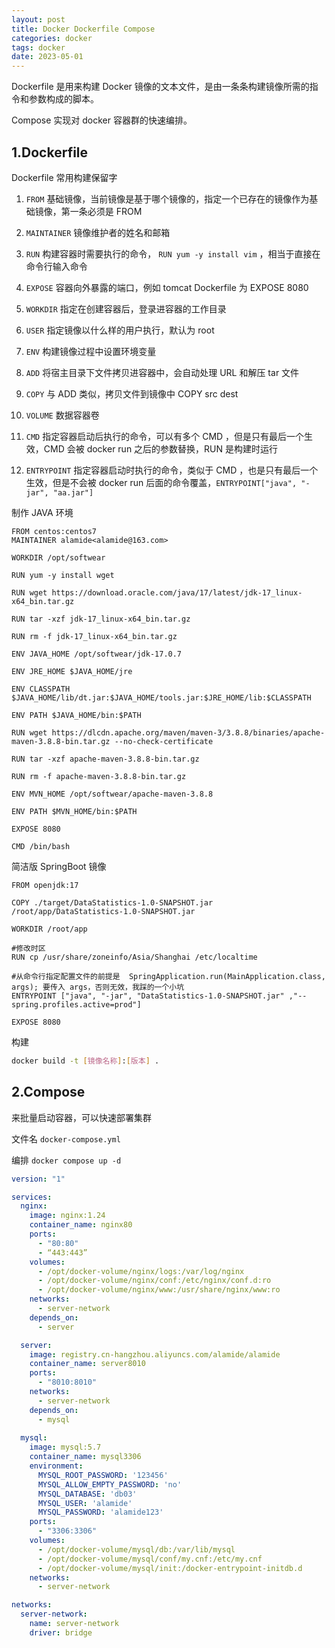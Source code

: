 ```yaml
---
layout: post
title: Docker Dockerfile Compose
categories: docker
tags: docker
date: 2023-05-01
---
```

Dockerfile 是用来构建 Docker 镜像的文本文件，是由一条条构建镜像所需的指令和参数构成的脚本。

Compose 实现对 docker 容器群的快速编排。
<!--more-->

## 1.Dockerfile
Dockerfile 常用构建保留字

1. `FROM` 基础镜像，当前镜像是基于哪个镜像的，指定一个已存在的镜像作为基础镜像，第一条必须是 FROM

2. `MAINTAINER` 镜像维护者的姓名和邮箱

3. `RUN` 构建容器时需要执行的命令， `RUN yum -y install vim` ，相当于直接在命令行输入命令

4. `EXPOSE` 容器向外暴露的端口，例如 tomcat Dockerfile 为 EXPOSE 8080

5. `WORKDIR` 指定在创建容器后，登录进容器的工作目录

6. `USER` 指定镜像以什么样的用户执行，默认为 root

7. `ENV` 构建镜像过程中设置环境变量

8. `ADD` 将宿主目录下文件拷贝进容器中，会自动处理 URL 和解压 tar 文件

9. `COPY` 与 ADD 类似，拷贝文件到镜像中 COPY src dest

10. `VOLUME` 数据容器卷

11. `CMD` 指定容器启动后执行的命令，可以有多个 CMD ，但是只有最后一个生效，CMD 会被 docker run 之后的参数替换，RUN 是构建时运行

12. `ENTRYPOINT` 指定容器启动时执行的命令，类似于 CMD ，也是只有最后一个生效，但是不会被 docker run 后面的命令覆盖，`ENTRYPOINT["java", "-jar", "aa.jar"]`

制作 JAVA 环境
```
FROM centos:centos7
MAINTAINER alamide<alamide@163.com>

WORKDIR /opt/softwear

RUN yum -y install wget

RUN wget https://download.oracle.com/java/17/latest/jdk-17_linux-x64_bin.tar.gz

RUN tar -xzf jdk-17_linux-x64_bin.tar.gz 

RUN rm -f jdk-17_linux-x64_bin.tar.gz

ENV JAVA_HOME /opt/softwear/jdk-17.0.7

ENV JRE_HOME $JAVA_HOME/jre

ENV CLASSPATH $JAVA_HOME/lib/dt.jar:$JAVA_HOME/tools.jar:$JRE_HOME/lib:$CLASSPATH

ENV PATH $JAVA_HOME/bin:$PATH

RUN wget https://dlcdn.apache.org/maven/maven-3/3.8.8/binaries/apache-maven-3.8.8-bin.tar.gz --no-check-certificate

RUN tar -xzf apache-maven-3.8.8-bin.tar.gz

RUN rm -f apache-maven-3.8.8-bin.tar.gz

ENV MVN_HOME /opt/softwear/apache-maven-3.8.8

ENV PATH $MVN_HOME/bin:$PATH

EXPOSE 8080

CMD /bin/bash
```

简洁版 SpringBoot 镜像
```
FROM openjdk:17

COPY ./target/DataStatistics-1.0-SNAPSHOT.jar /root/app/DataStatistics-1.0-SNAPSHOT.jar

WORKDIR /root/app

#修改时区
RUN cp /usr/share/zoneinfo/Asia/Shanghai /etc/localtime

#从命令行指定配置文件的前提是  SpringApplication.run(MainApplication.class, args); 要传入 args，否则无效，我踩的一个小坑
ENTRYPOINT ["java", "-jar", "DataStatistics-1.0-SNAPSHOT.jar" ,"--spring.profiles.active=prod"]

EXPOSE 8080
```

构建
```bash
docker build -t [镜像名称]:[版本] .   
```

## 2.Compose
来批量启动容器，可以快速部署集群

文件名 `docker-compose.yml` 

编排 `docker compose up -d`
```yaml
version: "1"

services:
  nginx:
    image: nginx:1.24
    container_name: nginx80
    ports:
      - "80:80"
      - “443:443”
    volumes:
      - /opt/docker-volume/nginx/logs:/var/log/nginx
      - /opt/docker-volume/nginx/conf:/etc/nginx/conf.d:ro
      - /opt/docker-volume/nginx/www:/usr/share/nginx/www:ro
    networks:
      - server-network
    depends_on:
      - server

  server:
    image: registry.cn-hangzhou.aliyuncs.com/alamide/alamide
    container_name: server8010
    ports:
      - "8010:8010"
    networks:
      - server-network
    depends_on:
      - mysql
  
  mysql:
    image: mysql:5.7
    container_name: mysql3306
    environment:
      MYSQL_ROOT_PASSWORD: '123456'
      MYSQL_ALLOW_EMPTY_PASSWORD: 'no'
      MYSQL_DATABASE: 'db03'
      MYSQL_USER: 'alamide'
      MYSQL_PASSWORD: 'alamide123'
    ports:
      - "3306:3306"
    volumes:
      - /opt/docker-volume/mysql/db:/var/lib/mysql
      - /opt/docker-volume/mysql/conf/my.cnf:/etc/my.cnf
      - /opt/docker-volume/mysql/init:/docker-entrypoint-initdb.d
    networks:
      - server-network

networks:
  server-network:
    name: server-network
    driver: bridge
```